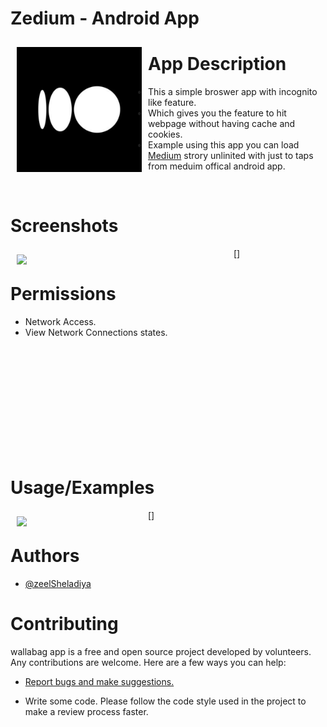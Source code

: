 
# Zedium - Android App




<img src="logo/logo.png" align="left"
width="200" hspace="10" vspace="10">
# App Description

- This a simple broswer app with incognito like feature. 
- Which gives you the feature to hit webpage without having cache and cookies. 
- Example using this app you can load <a href="https://medium.com/" target="_blank">Medium</a> strory unlinited with just to taps from meduim offical android app.

<br>

# Screenshots

<p align="center">
[<img src="use_sc/vid-1.gif" align="left" width="200" hspace="10" vspace="10">]
</p>


# Permissions

- Network Access.
- View Network Connections states.


<br />
<br />
<br />
<br />
<br />
<br />
<br />
<br />
<br />
<br />

# Usage/Examples

[<img src="use_sc/vid-2.gif" align="left" width="200" hspace="10" vspace="10">]


# Authors

- [@zeelSheladiya](https://github.com/zeelsheladiya)


# Contributing

wallabag app is a free and open source project developed by volunteers. Any contributions are welcome. Here are a few ways you can help:

 * [Report bugs and make suggestions.](https://github.com/zeelsheladiya/Zedium/issues)

 * Write some code. Please follow the code style used in the project to make a review process faster.

